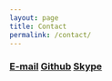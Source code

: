```yaml
---
layout: page
title: Contact
permalink: /contact/
---
```


### [E-mail](mailto:jevgeni@pitfire.eu) [Github](http://github.com/mudcrab) [Skype](skype:jevgeni.kr?chat)